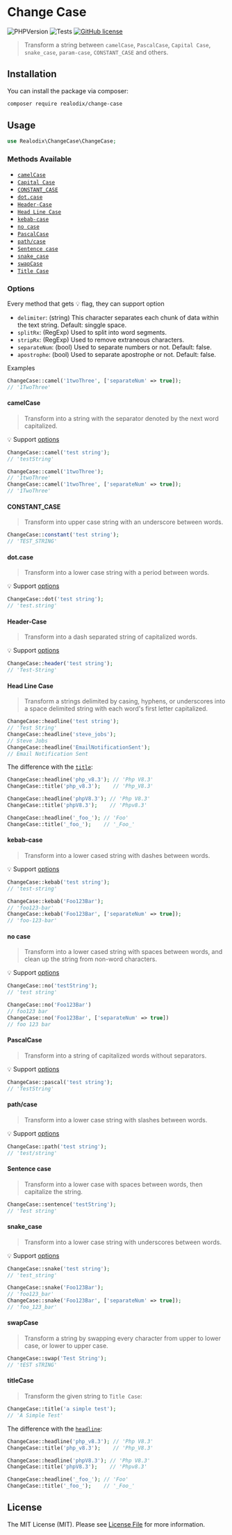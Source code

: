 # Change Case

![PHPVersion](https://img.shields.io/badge/PHP-%208-777BB4.svg?style=flat-square)
![Tests](https://github.com/realodix/change-case/actions/workflows/tests.yml/badge.svg)
[![GitHub license](https://img.shields.io/github/license/realodix/change-case)](/LICENSE)

> Transform a string between `camelCase`, `PascalCase`, `Capital Case`, `snake_case`, `param-case`, `CONSTANT_CASE` and others.

## Installation

You can install the package via composer:

```sh
composer require realodix/change-case
```

## Usage

```php
use Realodix\ChangeCase\ChangeCase;
```

### Methods Available

- [`camelCase`](#camelcase)
- [`Capital Case`](#capital-case)
- [`CONSTANT_CASE`](#constant_case)
- [`dot.case`](#dotcase)
- [`Header-Case`](#header-case)
- [`Head Line Case`](#head-line-case)
- [`kebab-case`](#kebab-case)
- [`no case`](#no-case)
- [`PascalCase`](#pascalcase)
- [`path/case`](#pathcase)
- [`Sentence case`](#sentence-case)
- [`snake_case`](#snake_case)
- [`swapCase`](#swapcase)
- [`Title Case`](#titlecase)

### Options

Every method that gets 💡 flag, they can support option

- `delimiter`: (string) This character separates each chunk of data within the text string. Default: singgle space.
- `splitRx`: (RegExp) Used to split into word segments.
- `stripRx`: (RegExp) Used to remove extraneous characters.
- `separateNum`: (bool) Used to separate numbers or not. Default: false.
- `apostrophe`: (bool) Used to separate apostrophe or not. Default: false.

Examples
```php
ChangeCase::camel('1twoThree', ['separateNum' => true]);
// '1TwoThree'
```

#### camelCase
> Transform into a string with the separator denoted by the next word capitalized.

💡 Support [options](#options)

```php
ChangeCase::camel('test string');
// 'testString'

ChangeCase::camel('1twoThree');
// '1twoThree'
ChangeCase::camel('1twoThree', ['separateNum' => true]);
// '1TwoThree'
```

#### CONSTANT_CASE
> Transform into upper case string with an underscore between words.

```php
ChangeCase::constant('test string');
// 'TEST_STRING'
```

#### dot.case
> Transform into a lower case string with a period between words.

💡 Support [options](#options)

```php
ChangeCase::dot('test string');
// 'test.string'
```

#### Header-Case
> Transform into a dash separated string of capitalized words.

💡 Support [options](#options)

```php
ChangeCase::header('test string');
// 'Test-String'
```

#### Head Line Case
> Transform a strings delimited by casing, hyphens, or underscores into a space delimited string with each word's first letter capitalized.

```php
ChangeCase::headline('test string');
// 'Test String'
ChangeCase::headline('steve_jobs');
// Steve Jobs
ChangeCase::headline('EmailNotificationSent');
// Email Notification Sent
```

The difference with the [`title`](#titlecase):

```php
ChangeCase::headline('php_v8.3'); // 'Php V8.3'
ChangeCase::title('php_v8.3');    // 'Php_V8.3'

ChangeCase::headline('phpV8.3'); // 'Php V8.3'
ChangeCase::title('phpV8.3');    // 'Phpv8.3'

ChangeCase::headline('_foo_'); // 'Foo'
ChangeCase::title('_foo_');    // '_Foo_'
```

#### kebab-case
> Transform into a lower cased string with dashes between words.

💡 Support [options](#options)

```php
ChangeCase::kebab('test string');
// 'test-string'

ChangeCase::kebab('Foo123Bar');
// 'foo123-bar'
ChangeCase::kebab('Foo123Bar', ['separateNum' => true]);
// 'foo-123-bar'
```

#### no case
> Transform into a lower cased string with spaces between words, and clean up the string from non-word characters.

💡 Support [options](#options)

```php
ChangeCase::no('testString');
// 'test string'

ChangeCase::no('Foo123Bar')
// foo123 bar
ChangeCase::no('Foo123Bar', ['separateNum' => true])
// foo 123 bar
```

#### PascalCase
> Transform into a string of capitalized words without separators.

💡 Support [options](#options)

```php
ChangeCase::pascal('test string');
// 'TestString'
```

#### path/case
> Transform into a lower case string with slashes between words.

💡 Support [options](#options)

```php
ChangeCase::path('test string');
// 'test/string'
```

#### Sentence case
> Transform into a lower case with spaces between words, then capitalize the string.

```php
ChangeCase::sentence('testString');
// 'Test string'
```

#### snake_case
> Transform into a lower case string with underscores between words.

💡 Support [options](#options)

```php
ChangeCase::snake('test string');
// 'test_string'

ChangeCase::snake('Foo123Bar');
// 'foo123_bar'
ChangeCase::snake('Foo123Bar', ['separateNum' => true]);
// 'foo_123_bar'
```

#### swapCase
> Transform a string by swapping every character from upper to lower case, or lower to upper case.

```php
ChangeCase::swap('Test String');
// 'tEST sTRING'
```

#### titleCase
> Transform the given string to `Title Case`:

```php
ChangeCase::title('a simple test');
// 'A Simple Test'
```

The difference with the [`headline`](#head-line-case):

```php
ChangeCase::headline('php_v8.3'); // 'Php V8.3'
ChangeCase::title('php_v8.3');    // 'Php_V8.3'

ChangeCase::headline('phpV8.3'); // 'Php V8.3'
ChangeCase::title('phpV8.3');    // 'Phpv8.3'

ChangeCase::headline('_foo_'); // 'Foo'
ChangeCase::title('_foo_');    // '_Foo_'
```

## License
The MIT License (MIT). Please see [License File](/LICENSE) for more information.
